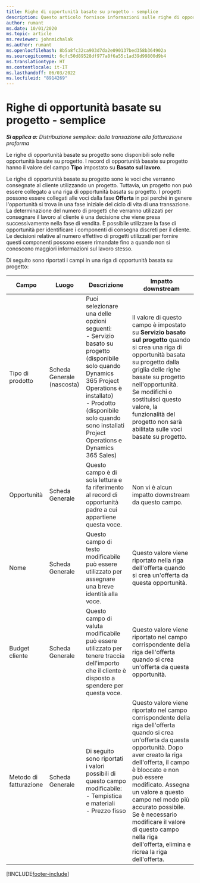 ```yaml
---
title: Righe di opportunità basate su progetto - semplice
description: Questo articolo fornisce informazioni sulle righe di opportunità basate su progetto. (Pro)
author: rumant
ms.date: 10/01/2020
ms.topic: article
ms.reviewer: johnmichalak
ms.author: rumant
ms.openlocfilehash: 8b5a8fc32ca903d7da2e090137bed358b364902a
ms.sourcegitcommit: 6cfc50d89528df977a8f6a55c1ad39d99800d9b4
ms.translationtype: HT
ms.contentlocale: it-IT
ms.lasthandoff: 06/03/2022
ms.locfileid: "8914269"
---
```

# <a name="project-based-opportunity-lines---lite"></a>Righe di opportunità basate su progetto - semplice

_**Si applica a:** Distribuzione semplice: dalla transazione alla fatturazione proforma_

Le righe di opportunità basate su progetto sono disponibili solo nelle opportunità basate su progetto. I record di opportunità basate su progetto hanno il valore del campo **Tipo** impostato su **Basato sul lavoro**.

Le righe di opportunità basate su progetto sono le voci che verranno consegnate al cliente utilizzando un progetto. Tuttavia, un progetto non può essere collegato a una riga di opportunità basata su progetto. I progetti possono essere collegati alle voci dalla fase **Offerta** in poi perché in genere l'opportunità si trova in una fase iniziale del ciclo di vita di una transazione. La determinazione del numero di progetti che verranno utilizzati per consegnare il lavoro al cliente è una decisione che viene presa successivamente nella fase di vendita. È possibile utilizzare la fase di opportunità per identificare i componenti di consegna discreti per il cliente. Le decisioni relative al numero effettivo di progetti utilizzati per fornire questi componenti possono essere rimandate fino a quando non si conoscono maggiori informazioni sul lavoro stesso.

Di seguito sono riportati i campi in una riga di opportunità basata su progetto:

| **Campo** | **Luogo** | **Descrizione** | **Impatto downstream** |
| --- | --- | --- | --- |
| Tipo di prodotto | Scheda Generale (nascosta) | Puoi selezionare una delle opzioni seguenti:</br>- Servizio basato su progetto (disponibile solo quando Dynamics 365 Project Operations è installato)</br>- Prodotto (disponibile solo quando sono installati Project Operations e Dynamics 365 Sales) | Il valore di questo campo è impostato su **Servizio basato sul progetto** quando si crea una riga di opportunità basata su progetto dalla griglia delle righe basate su progetto nell'opportunità. <br> Se modifichi o sostituisci questo valore, la funzionalità del progetto non sarà abilitata sulle voci basate su progetto. |
| Opportunità | Scheda Generale | Questo campo è di sola lettura e fa riferimento al record di opportunità padre a cui appartiene questa voce. | Non vi è alcun impatto downstream da questo campo. |
| Nome | Scheda Generale | Questo campo di testo modificabile può essere utilizzato per assegnare una breve identità alla voce. | Questo valore viene riportato nella riga dell'offerta quando si crea un'offerta da questa opportunità. |
| Budget cliente | Scheda Generale | Questo campo di valuta modificabile può essere utilizzato per tenere traccia dell'importo che il cliente è disposto a spendere per questa voce. | Questo valore viene riportato nel campo corrispondente della riga dell'offerta quando si crea un'offerta da questa opportunità. |
| Metodo di fatturazione | Scheda Generale | Di seguito sono riportati i valori possibili di questo campo modificabile:</br>- Tempistica e materiali</br>- Prezzo fisso | Questo valore viene riportato nel campo corrispondente della riga dell'offerta quando si crea un'offerta da questa opportunità. Dopo aver creato la riga dell'offerta, il campo è bloccato e non può essere modificato. Assegna un valore a questo campo nel modo più accurato possibile. Se è necessario modificare il valore di questo campo nella riga dell'offerta, elimina e ricrea la riga dell'offerta. |


[!INCLUDE[footer-include](../../includes/footer-banner.md)]